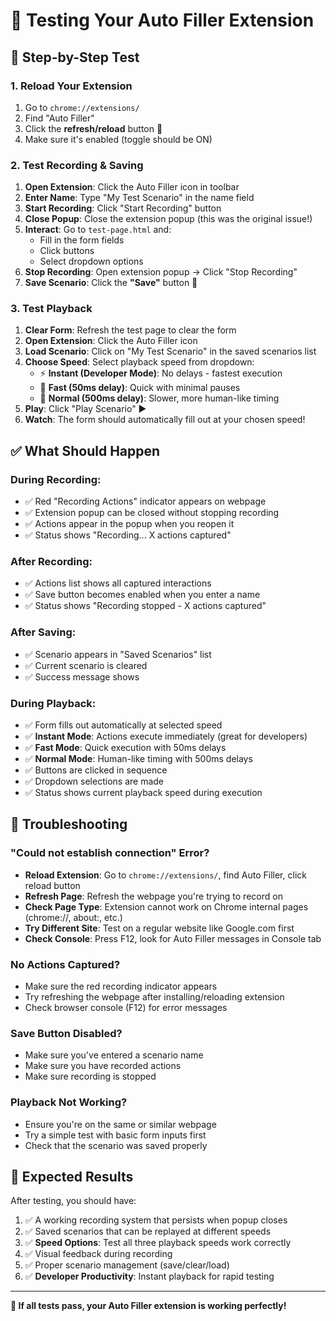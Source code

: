 # 🧪 Testing Your Auto Filler Extension

## 🚀 Step-by-Step Test

### 1. Reload Your Extension
1. Go to `chrome://extensions/`
2. Find "Auto Filler" 
3. Click the **refresh/reload** button 🔄
4. Make sure it's enabled (toggle should be ON)

### 2. Test Recording & Saving
1. **Open Extension**: Click the Auto Filler icon in toolbar
2. **Enter Name**: Type "My Test Scenario" in the name field
3. **Start Recording**: Click "Start Recording" button
4. **Close Popup**: Close the extension popup (this was the original issue!)
5. **Interact**: Go to `test-page.html` and:
   - Fill in the form fields
   - Click buttons
   - Select dropdown options
6. **Stop Recording**: Open extension popup → Click "Stop Recording"
7. **Save Scenario**: Click the **"Save"** button 💾

### 3. Test Playback
1. **Clear Form**: Refresh the test page to clear the form
2. **Open Extension**: Click the Auto Filler icon
3. **Load Scenario**: Click on "My Test Scenario" in the saved scenarios list
4. **Choose Speed**: Select playback speed from dropdown:
   - ⚡ **Instant (Developer Mode)**: No delays - fastest execution
   - 🚀 **Fast (50ms delay)**: Quick with minimal pauses
   - 🐌 **Normal (500ms delay)**: Slower, more human-like timing
5. **Play**: Click "Play Scenario" ▶️
6. **Watch**: The form should automatically fill out at your chosen speed!

## ✅ What Should Happen

### During Recording:
- ✅ Red "Recording Actions" indicator appears on webpage
- ✅ Extension popup can be closed without stopping recording
- ✅ Actions appear in the popup when you reopen it
- ✅ Status shows "Recording... X actions captured"

### After Recording:
- ✅ Actions list shows all captured interactions
- ✅ Save button becomes enabled when you enter a name
- ✅ Status shows "Recording stopped - X actions captured"

### After Saving:
- ✅ Scenario appears in "Saved Scenarios" list
- ✅ Current scenario is cleared
- ✅ Success message shows

### During Playback:
- ✅ Form fills out automatically at selected speed
- ✅ **Instant Mode**: Actions execute immediately (great for developers)
- ✅ **Fast Mode**: Quick execution with 50ms delays
- ✅ **Normal Mode**: Human-like timing with 500ms delays
- ✅ Buttons are clicked in sequence
- ✅ Dropdown selections are made
- ✅ Status shows current playback speed during execution

## 🐛 Troubleshooting

### "Could not establish connection" Error?
- **Reload Extension**: Go to `chrome://extensions/`, find Auto Filler, click reload button
- **Refresh Page**: Refresh the webpage you're trying to record on
- **Check Page Type**: Extension cannot work on Chrome internal pages (chrome://, about:, etc.)
- **Try Different Site**: Test on a regular website like Google.com first
- **Check Console**: Press F12, look for Auto Filler messages in Console tab

### No Actions Captured?
- Make sure the red recording indicator appears
- Try refreshing the webpage after installing/reloading extension
- Check browser console (F12) for error messages

### Save Button Disabled?
- Make sure you've entered a scenario name
- Make sure you have recorded actions
- Make sure recording is stopped

### Playback Not Working?
- Ensure you're on the same or similar webpage
- Try a simple test with basic form inputs first
- Check that the scenario was saved properly

## 🎯 Expected Results

After testing, you should have:
1. ✅ A working recording system that persists when popup closes
2. ✅ Saved scenarios that can be replayed at different speeds
3. ✅ **Speed Options**: Test all three playback speeds work correctly
4. ✅ Visual feedback during recording
5. ✅ Proper scenario management (save/clear/load)
6. ✅ **Developer Productivity**: Instant playback for rapid testing

---

**🎉 If all tests pass, your Auto Filler extension is working perfectly!**
